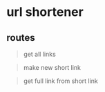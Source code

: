 # url shortener

## routes

> get all links

> make new short link

> get full link from short link
